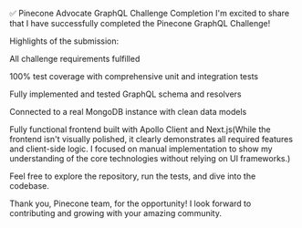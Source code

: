 ✅ Pinecone Advocate GraphQL Challenge Completion
I'm excited to share that I have successfully completed the Pinecone GraphQL Challenge!

Highlights of the submission:

All challenge requirements fulfilled

100% test coverage with comprehensive unit and integration tests

Fully implemented and tested GraphQL schema and resolvers

Connected to a real MongoDB instance with clean data models

Fully functional frontend built with Apollo Client and Next.js(While the frontend isn't visually polished, it clearly demonstrates all required features and client-side logic. I focused on manual implementation to show my understanding of the core technologies without relying on UI frameworks.)

Feel free to explore the repository, run the tests, and dive into the codebase.

Thank you, Pinecone team, for the opportunity! I look forward to contributing and growing with your amazing community.
